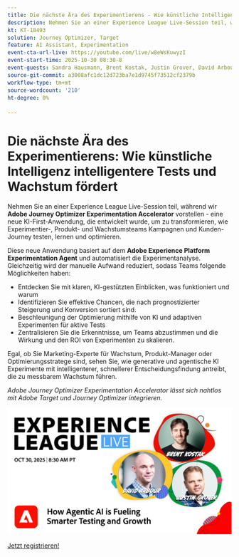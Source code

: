 ```yaml
---
title: Die nächste Ära des Experimentierens - Wie künstliche Intelligenz intelligentere Tests und Wachstum fördert
description: Nehmen Sie an einer Experience League Live-Session teil, während wir Adobe Journey Optimizer Experimentation Accelerator vorstellen - eine neue KI-First-Anwendung, die entwickelt wurde, um zu transformieren, wie Experimentier-, Produkt- und Wachstumsteams Kampagnen und Kunden-Journey testen, lernen und optimieren.
kt: KT-18493
solution: Journey Optimizer, Target
feature: AI Assistant, Experimentation
event-cta-url-live: https://youtube.com/live/w8eWsKuwyzI
event-start-time: 2025-10-30 08:30-8
event-guests: Sandra Hausmann, Brent Kostak, Justin Grover, David Arbour
source-git-commit: a3008afc1dc12d723ba7e1d9745f73512cf2379b
workflow-type: tm+mt
source-wordcount: '210'
ht-degree: 0%

---
```



# Die nächste Ära des Experimentierens: Wie künstliche Intelligenz intelligentere Tests und Wachstum fördert

Nehmen Sie an einer Experience League Live-Session teil, während wir **Adobe Journey Optimizer Experimentation Accelerator** vorstellen - eine neue KI-First-Anwendung, die entwickelt wurde, um zu transformieren, wie Experimentier-, Produkt- und Wachstumsteams Kampagnen und Kunden-Journey testen, lernen und optimieren.

Diese neue Anwendung basiert auf dem **Adobe Experience Platform Experimentation Agent** und automatisiert die Experimentanalyse. Gleichzeitig wird der manuelle Aufwand reduziert, sodass Teams folgende Möglichkeiten haben:

* Entdecken Sie mit klaren, KI-gestützten Einblicken, was funktioniert und warum
* Identifizieren Sie effektive Chancen, die nach prognostizierter Steigerung und Konversion sortiert sind.
* Beschleunigung der Optimierung mithilfe von KI und adaptiven Experimenten für aktive Tests
* Zentralisieren Sie die Erkenntnisse, um Teams abzustimmen und die Wirkung und den ROI von Experimenten zu skalieren.

Egal, ob Sie Marketing-Experte für Wachstum, Produkt-Manager oder Optimierungsstratege sind, sehen Sie, wie generative und agentische KI Experimente mit intelligenterer, schnellerer Entscheidungsfindung antreibt, die zu messbarem Wachstum führen.

*Adobe Journey Optimizer Experimentation Accelerator lässt sich nahtlos mit Adobe Target und Journey Optimizer integrieren.*

[![ExL LIVE 17. Januar 2024](/help/experience-league-live/assets/exl-live-episode-10-30-25-web-banner-v2.png)](https://engage.adobe.com/ExpLeagueLive-251030.html)

[Jetzt registrieren!](https://engage.adobe.com/ExpLeagueLive-251030.html)
